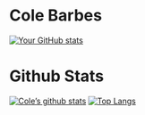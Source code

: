 # Cole Barbes


[![Your GitHub stats](https://github-readme-stats.vercel.app/api?username=cbarbes1&show_icons=true&theme=radical)](https://github.com/cbarbes1/github-readme-stats)


# Github Stats
[![Cole’s github stats](https://github-readme-stats.vercel.app/api?username=cbarbes1)](https://github.com/cbarbes1)
[![Top Langs](https://github-readme-stats.vercel.app/api/top-langs/?username=cbarbes1&layout=compact)](https://github.com/cbarbes1)
